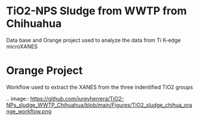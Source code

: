 TiO2-NPS Sludge from WWTP from Chihuahua
=============================

Data base and Orange project used to analyze the data from Ti K-edge microXANES

Orange Project 
===================

Workflow used to extract the XANES from the three indentified TiO2 groups

.. image:: https://github.com/jureyherrera/TiO2-NPs_sludge_WWTP_Chihuahua/blob/main/Figures/TiO2_sludge_chihua_orange_workflow.png
